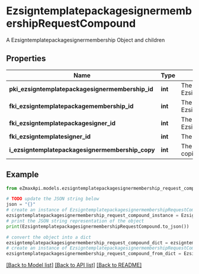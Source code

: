 # EzsigntemplatepackagesignermembershipRequestCompound

A Ezsigntemplatepackagesignermembership Object and children

## Properties

Name | Type | Description | Notes
------------ | ------------- | ------------- | -------------
**pki_ezsigntemplatepackagesignermembership_id** | **int** | The unique ID of the Ezsigntemplatepackagesignermembership | [optional] 
**fki_ezsigntemplatepackagemembership_id** | **int** | The unique ID of the Ezsigntemplatepackagemembership | 
**fki_ezsigntemplatepackagesigner_id** | **int** | The unique ID of the Ezsigntemplatepackagesigner | 
**fki_ezsigntemplatesigner_id** | **int** | The unique ID of the Ezsigntemplatesigner | 
**i_ezsigntemplatepackagesignermembership_copy** | **int** | The Copy number in case of multiple copies. | [optional] 

## Example

```python
from eZmaxApi.models.ezsigntemplatepackagesignermembership_request_compound import EzsigntemplatepackagesignermembershipRequestCompound

# TODO update the JSON string below
json = "{}"
# create an instance of EzsigntemplatepackagesignermembershipRequestCompound from a JSON string
ezsigntemplatepackagesignermembership_request_compound_instance = EzsigntemplatepackagesignermembershipRequestCompound.from_json(json)
# print the JSON string representation of the object
print(EzsigntemplatepackagesignermembershipRequestCompound.to_json())

# convert the object into a dict
ezsigntemplatepackagesignermembership_request_compound_dict = ezsigntemplatepackagesignermembership_request_compound_instance.to_dict()
# create an instance of EzsigntemplatepackagesignermembershipRequestCompound from a dict
ezsigntemplatepackagesignermembership_request_compound_from_dict = EzsigntemplatepackagesignermembershipRequestCompound.from_dict(ezsigntemplatepackagesignermembership_request_compound_dict)
```
[[Back to Model list]](../README.md#documentation-for-models) [[Back to API list]](../README.md#documentation-for-api-endpoints) [[Back to README]](../README.md)


